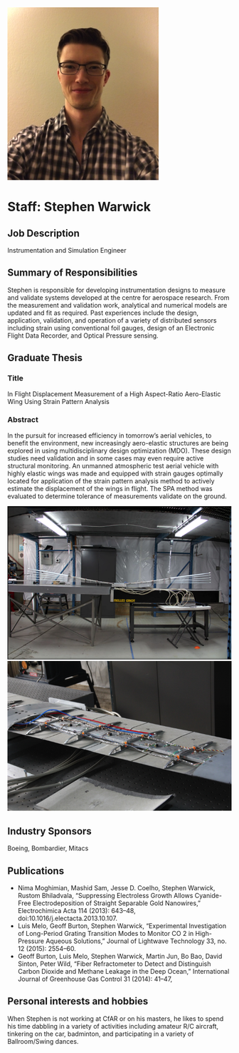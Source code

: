 ---
---
<img src="/profile/stephen.png"/>
<h1>Staff: Stephen Warwick</h1>

<h2>Job Description</h2>
<p>Instrumentation and Simulation Engineer</p>

<h2>Summary of Responsibilities</h2>
<p>Stephen is responsible for developing instrumentation designs to measure and validate systems developed at the centre for aerospace research. From the measurement and validation work, analytical and numerical models are updated and fit as required. Past experiences include the design, application, validation, and operation of a variety of distributed sensors including strain using conventional foil gauges, design of an Electronic Flight Data Recorder, and Optical Pressure sensing.</p>

<h2>Graduate Thesis</h2>
<h3>Title</h3>
<p>In Flight Displacement Measurement of a High Aspect-Ratio Aero-Elastic Wing Using Strain Pattern Analysis</p>
<h3>Abstract</h3>
<p>In the pursuit for increased efficiency in tomorrow’s aerial vehicles, to benefit the environment, new increasingly aero-elastic structures are being explored in using multidisciplinary design optimization (MDO). These design studies need validation and in some cases may even require active structural monitoring. An unmanned atmospheric test aerial vehicle with highly elastic wings was made and equipped with strain gauges optimally located for application of the strain pattern analysis method to actively estimate the displacement of the wings in flight. The SPA method was evaluated to determine tolerance of measurements validate on the ground.</p>
<img src="/profile/3.png"/>
<img src="/profile/4.png"/>

<h2>Industry Sponsors</h2>
<p>Boeing, Bombardier, Mitacs</p>

<h2>Publications</h2>
<ul>
	<li>Nima Moghimian, Mashid Sam, Jesse D. Coelho, Stephen Warwick, Rustom Bhiladvala, “Suppressing Electroless Growth Allows Cyanide-Free Electrodeposition of Straight Separable Gold Nanowires,” Electrochimica Acta 114 (2013): 643–48, doi:10.1016/j.electacta.2013.10.107.</li>
	<li>Luis Melo, Geoff Burton, Stephen Warwick, “Experimental Investigation of Long-Period Grating Transition Modes to Monitor CO 2 in High-Pressure Aqueous Solutions,” Journal of Lightwave Technology 33, no. 12 (2015): 2554–60.</li>
	<li>Geoff Burton, Luis Melo, Stephen Warwick, Martin Jun, Bo Bao, David Sinton, Peter Wild, “Fiber Refractometer to Detect and Distinguish Carbon Dioxide and Methane Leakage in the Deep Ocean,” International Journal of Greenhouse Gas Control 31 (2014): 41–47,</li>
</ul>

<h2>Personal interests and hobbies</h2>
<p>When Stephen is not working at CfAR or on his masters, he likes to spend his time dabbling in a variety of activities including amateur R/C aircraft, tinkering on the car, badminton, and participating in a variety of Ballroom/Swing dances.</p>
